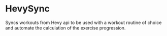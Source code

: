 # HevySync
Syncs workouts from Hevy api to be used with a workout routine of choice and automate the calculation of the exercise progression.
